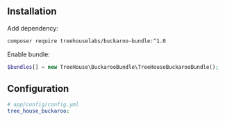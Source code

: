 ## Installation

Add dependency:

```sh
composer require treehouselabs/buckaroo-bundle:^1.0
```

Enable bundle:

```php
$bundles[] = new TreeHouse\BuckarooBundle\TreeHouseBuckarooBundle();
```

## Configuration

```yaml
# app/config/config.yml
tree_house_buckaroo:
```
